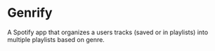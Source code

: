 # Genrify
A Spotify app that organizes a users tracks (saved or in playlists) into multiple playlists based on genre.

